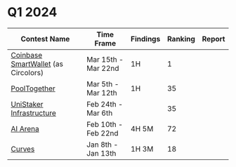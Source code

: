 # Q1 2024

| Contest Name                                                                                  | Time Frame          | Findings | Ranking | Report |
| --------------------------------------------------------------------------------------------- | ------------------- | -------- | ------- | ------ |
| [Coinbase SmartWallet](https://code4rena.com/audits/2024-03-smart-wallet) (as Circolors)      | Mar 15th - Mar 22nd | 1H       | 1       |        |
| [PoolTogether](https://code4rena.com/audits/2024-03-pooltogether#top)                         | Mar 5th - Mar 12th  | 1H       | 35      |        |
| [UniStaker Infrastructure](https://code4rena.com/audits/2024-02-unistaker-infrastructure#top) | Feb 24th - Mar 6th  |          | 35      |        |
| [AI Arena](https://code4rena.com/audits/2024-02-ai-arena#top)                                 | Feb 10th - Feb 22nd | 4H 5M    | 72      |        |
| [Curves](https://code4rena.com/audits/2024-01-curves#top)                                     | Jan 8th - Jan 13th  | 1H 3M    | 18      |        |
